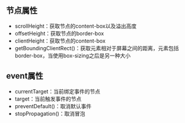 ## 节点属性

- scrollHeight：获取节点的content-box以及溢出高度
- offsetHeight：获取节点的border-box
- clientHeight：获取节点的content-box
- getBoundingClientRect()：获取元素相对于屏幕之间的距离，元素包括border-box，当使用box-sizing之后是另一种大小

## event属性

- currentTarget：当前绑定事件的节点
- target：当前触发事件的节点
- preventDefault()：取消默认事件
- stopPropagation()：取消冒泡
